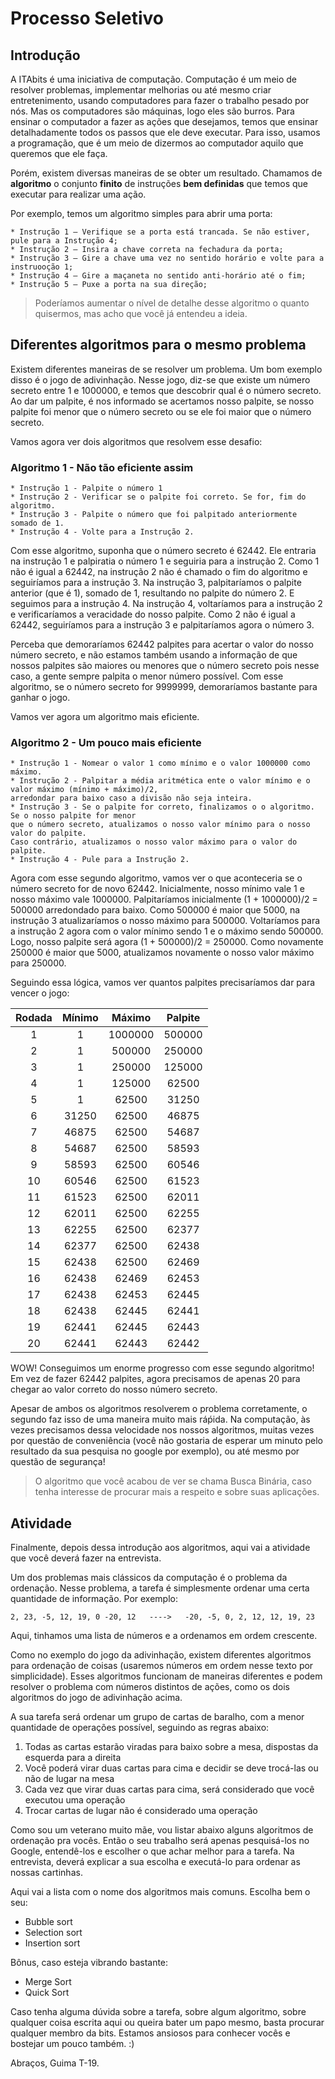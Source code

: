 # Processo Seletivo

## Introdução

A ITAbits é uma iniciativa de computação. Computação é um meio de resolver problemas, 
implementar melhorias ou até mesmo criar entretenimento, usando computadores para fazer o trabalho pesado por nós. 
Mas os computadores são máquinas, logo eles são burros. Para ensinar o computador a fazer as ações que desejamos, 
temos que ensinar detalhadamente todos os passos que ele deve executar. Para isso, usamos a programação, 
que é um meio de dizermos ao computador aquilo que queremos que ele faça.

Porém, existem diversas maneiras de se obter um resultado. Chamamos de **algoritmo** o conjunto **finito** de instruções **bem definidas** que temos que executar para realizar uma ação.

Por exemplo, temos um algoritmo simples para abrir uma porta:
```
* Instrução 1 – Verifique se a porta está trancada. Se não estiver, pule para a Instrução 4;
* Instrução 2 – Insira a chave correta na fechadura da porta;
* Instrução 3 – Gire a chave uma vez no sentido horário e volte para a instruooção 1;
* Instrução 4 – Gire a maçaneta no sentido anti-horário até o fim;
* Instrução 5 – Puxe a porta na sua direção;
```

> Poderíamos aumentar o nível de detalhe desse algoritmo o quanto quisermos, mas acho que você já entendeu a ideia.  

## Diferentes algoritmos para o mesmo problema

Existem diferentes maneiras de se resolver um problema. Um bom exemplo disso é o jogo de adivinhação.
Nesse jogo, diz-se que existe um número secreto entre 1 e 1000000, e temos que descobrir qual é o número secreto.
Ao dar um palpite, é nos informado se acertamos nosso palpite, se nosso palpite foi menor que o número secreto ou se ele foi maior que o número secreto.

Vamos agora ver dois algoritmos que resolvem esse desafio:

### Algoritmo 1 - Não tão eficiente assim

```
* Instrução 1 - Palpite o número 1
* Instrução 2 - Verificar se o palpite foi correto. Se for, fim do algoritmo.
* Instrução 3 - Palpite o número que foi palpitado anteriormente somado de 1.
* Instrução 4 - Volte para a Instrução 2.
```

Com esse algoritmo, suponha que o número secreto é 62442. Ele entraria na instrução 1 e palpiratia o número 1 e seguiria para a instrução 2.
Como 1 não é igual a 62442, na instrução 2 não é chamado o fim do algoritmo e seguiríamos para a instrução 3.
Na instrução 3, palpitaríamos o palpite anterior (que é 1), somado de 1, resultando no palpite do número 2. E seguimos para a instrução 4.
Na instrução 4, voltaríamos para a instrução 2 e verificaríamos a veracidade do nosso palpite. Como 2 não é igual a 62442, seguiríamos para a instrução 3 e palpitaríamos agora o número 3.

Perceba que demoraríamos 62442 palpites para acertar o valor do nosso número secreto, e não estamos também usando a informação de que nossos palpites são maiores ou menores que o número secreto pois nesse caso, a gente sempre palpita o menor número possível.
Com esse algoritmo, se o número secreto for 9999999, demoraríamos bastante para ganhar o jogo.

Vamos ver agora um algoritmo mais eficiente.

### Algoritmo 2 - Um pouco mais eficiente

```
* Instrução 1 - Nomear o valor 1 como mínimo e o valor 1000000 como máximo.
* Instrução 2 - Palpitar a média aritmética ente o valor mínimo e o valor máximo (mínimo + máximo)/2, 
arredondar para baixo caso a divisão não seja inteira.
* Instrução 3 - Se o palpite for correto, finalizamos o o algoritmo. Se o nosso palpite for menor
que o número secreto, atualizamos o nosso valor mínimo para o nosso valor do palpite. 
Caso contrário, atualizamos o nosso valor máximo para o valor do palpite.
* Instrução 4 - Pule para a Instrução 2.

``` 
Agora com esse segundo algoritmo, vamos ver o que aconteceria se o número secreto for de novo 62442.
Inicialmente, nosso mínimo vale 1 e nosso máximo vale 1000000. Palpitaríamos inicialmente (1 + 1000000)/2 = 500000 arredondado para baixo. Como 500000 é maior que 5000, na instrução 3 atualizaríamos o nosso máximo para 500000. Voltaríamos para a instrução 2 agora com o valor mínimo sendo 1 e o máximo sendo 500000. Logo, nosso palpite será agora (1 + 500000)/2 = 250000. Como novamente 250000 é maior que 5000, atualizamos novamente o nosso valor máximo para 250000.

Seguindo essa lógica, vamos ver quantos palpites precisaríamos dar para vencer o jogo:


| Rodada        | Mínimo      | Máximo  | Palpite|
| :-----------: |:-------------:| :-----:|:-----:|
| 1 |    1          | 1000000 |500000|
| 2 | 1      |   500000 |250000|
| 3 | 1      |    250000 |125000|
| 4 | 1      |    125000 |62500|
| 5 | 1     |  62500  | 31250 |
|6| 31250| 62500| 46875|
|7| 46875| 62500| 54687|
|8| 54687| 62500| 58593|
| 9|58593| 62500| 60546|
|10| 60546| 62500| 61523|
|11| 61523| 62500| 62011|
|12| 62011| 62500| 62255|
|13| 62255| 62500| 62377|
|14| 62377| 62500| 62438|
|15| 62438| 62500| 62469|
|16| 62438| 62469| 62453|
|17| 62438| 62453| 62445|
|18| 62438| 62445| 62441|
|19| 62441| 62445| 62443|
|20| 62441| 62443| 62442|

WOW! Conseguimos um enorme progresso com esse segundo algoritmo! Em vez de fazer 62442 palpites, agora precisamos de apenas 20 para chegar ao valor correto do nosso número secreto. 

Apesar de ambos os algoritmos resolverem o problema corretamente, o segundo faz isso de uma maneira muito mais ráṕida. Na computação, às vezes precisamos dessa velocidade nos nossos algoritmos, muitas vezes por questão de conveniência (você não gostaria de esperar um minuto pelo resultado da sua pesquisa no google por exemplo), ou até mesmo por questão de segurança!

> O algoritmo que você acabou de ver se chama Busca Binária, caso tenha interesse de procurar mais a respeito e sobre suas aplicações.

## Atividade

Finalmente, depois dessa introdução aos algoritmos, aqui vai a atividade que você deverá fazer na entrevista.

Um dos problemas mais clássicos da computação é o problema da ordenação. Nesse problema, a tarefa é simplesmente ordenar uma certa quantidade de informação. Por exemplo:

```
2, 23, -5, 12, 19, 0 -20, 12   ---->   -20, -5, 0, 2, 12, 12, 19, 23
```

Aqui, tinhamos uma lista de números e a ordenamos em ordem crescente.

Como no exemplo do jogo da adivinhação, existem diferentes algoritmos para ordenação de coisas (usaremos números em ordem nesse texto por simplicidade). Esses algoritmos funcionam de maneiras diferentes e podem resolver o problema com números distintos de ações, como os dois algoritmos do jogo de adivinhação acima.

A sua tarefa será ordenar um grupo de cartas de baralho, com a menor quantidade de operações possível, seguindo as regras abaixo:
1. Todas as cartas estarão viradas para baixo sobre a mesa, dispostas da esquerda para a direita
2. Você poderá virar duas cartas para cima e decidir se deve trocá-las ou não de lugar na mesa
3. Cada vez que virar duas cartas para cima, será considerado que você executou uma operação
4. Trocar cartas de lugar não é considerado uma operação

Como sou um veterano muito mãe, vou listar abaixo alguns algoritmos de ordenação pra vocês. Então o seu trabalho será apenas pesquisá-los no Google, entendê-los e escolher o que achar melhor para a tarefa. Na entrevista, deverá explicar a sua escolha e executá-lo para ordenar as nossas cartinhas.

Aqui vai a lista com o nome dos algoritmos mais comuns. Escolha bem o seu:
* Bubble sort
* Selection sort
* Insertion sort

Bônus, caso esteja vibrando bastante:
* Merge Sort
* Quick Sort

Caso tenha alguma dúvida sobre a tarefa, sobre algum algoritmo, sobre qualquer coisa escrita aqui ou queira bater um papo mesmo, basta procurar qualquer membro da bits. Estamos ansiosos para conhecer vocês e bostejar um pouco também. :)

Abraços, Guima T-19.
